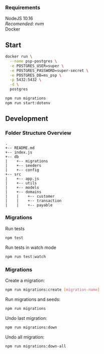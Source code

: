 ### Requirements
NodeJS 10.16 </br>
*Recomended: nvm* </br>
Docker

## Start
```bash
docker run \
  --name psp-postgres \
  -e POSTGRES_USER=super \
  -e POSTGRES_PASSWORD=super-secret \
  -e POSTGRES_DB=ms_psp \
  -p 5432:5432 \
  -d \
  postgres

npm run migrations
npm run start:dotenv
```

## Development
### Folder Structure Overview
```
.
+-- README.md
+-- index.js
+-- db
|    +-- migrations
|    +-- seeders
|    +-- config
+-- src
|    +-- app.js
|    +-- utils
|    +-- models
|    +-- domains
|    |    +-- customer
|    |    +-- transaction
|    |    +-- payable

```
### Migrations

Run tests
```bash
npm test
```

Run tests in watch mode
```bash
npm run test:watch
```


### Migrations

Create a migration:
```bash
npm run migrations:create [migration-name]
```

Run migrations and seeds:
```bash
npm run migrations
```

Undo last migration:
```bash
npm run migrations:down
```

Undo all migration:
```bash
npm run migrations:down-all
```